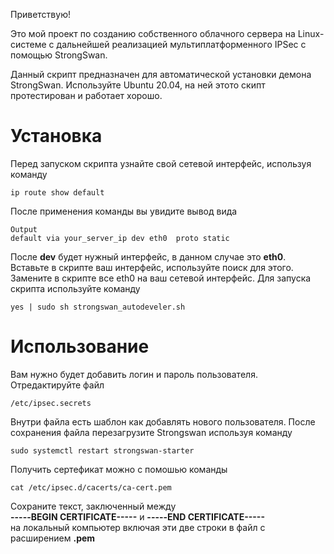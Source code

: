 Приветствую!

Это мой проект по созданию собственного облачного сервера на Linux-системе с дальнейшей реализацией мультиплатформенного IPSec с помощью StrongSwan.

Данный скрипт предназначен для автоматической установки демона StrongSwan. Используйте Ubuntu 20.04, на ней этото скипт протестирован и работает хорошо.

# Установка #

Перед запуском скрипта узнайте свой сетевой интерфейс, используя команду 
```
ip route show default
```
После применения команды вы увидите вывод вида
```
Output
default via your_server_ip dev eth0  proto static
```
После **dev** будет нужный интерфейc, в данном случае это **eth0**. Вставьте в скрипте ваш интерфейс, используйте поиск для этого. Замените в скрипте все eth0 на ваш сетевой интерфейс.
Для запуска скрипта используйте команду
```
yes | sudo sh strongswan_autodeveler.sh
```


# Использование #

Вам нужно будет добавить логин и пароль пользователя.
Отредактируйте файл
```
/etc/ipsec.secrets
```
Внутри файла есть шаблон как добавлять нового пользователя.
После сохранения файла перезагрузите Strongswan используя команду
```
sudo systemctl restart strongswan-starter
```

Получить сертефикат можно с помошью команды
```
cat /etc/ipsec.d/cacerts/ca-cert.pem
```
Сохраните текст, заключенный между
</br>**-----BEGIN CERTIFICATE-----** и **-----END CERTIFICATE-----**</br>
на локальный компьютер включая эти две строки в файл с расширением **.pem**
